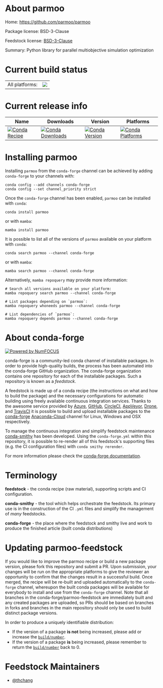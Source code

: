 About parmoo
============

Home: https://github.com/parmoo/parmoo

Package license: BSD-3-Clause

Feedstock license: [BSD-3-Clause](https://github.com/conda-forge/parmoo-feedstock/blob/main/LICENSE.txt)

Summary: Python library for parallel multiobjective simulation optimization

Current build status
====================


<table><tr><td>All platforms:</td>
    <td>
      <a href="https://dev.azure.com/conda-forge/feedstock-builds/_build/latest?definitionId=17410&branchName=main">
        <img src="https://dev.azure.com/conda-forge/feedstock-builds/_apis/build/status/parmoo-feedstock?branchName=main">
      </a>
    </td>
  </tr>
</table>

Current release info
====================

| Name | Downloads | Version | Platforms |
| --- | --- | --- | --- |
| [![Conda Recipe](https://img.shields.io/badge/recipe-parmoo-green.svg)](https://anaconda.org/conda-forge/parmoo) | [![Conda Downloads](https://img.shields.io/conda/dn/conda-forge/parmoo.svg)](https://anaconda.org/conda-forge/parmoo) | [![Conda Version](https://img.shields.io/conda/vn/conda-forge/parmoo.svg)](https://anaconda.org/conda-forge/parmoo) | [![Conda Platforms](https://img.shields.io/conda/pn/conda-forge/parmoo.svg)](https://anaconda.org/conda-forge/parmoo) |

Installing parmoo
=================

Installing `parmoo` from the `conda-forge` channel can be achieved by adding `conda-forge` to your channels with:

```
conda config --add channels conda-forge
conda config --set channel_priority strict
```

Once the `conda-forge` channel has been enabled, `parmoo` can be installed with `conda`:

```
conda install parmoo
```

or with `mamba`:

```
mamba install parmoo
```

It is possible to list all of the versions of `parmoo` available on your platform with `conda`:

```
conda search parmoo --channel conda-forge
```

or with `mamba`:

```
mamba search parmoo --channel conda-forge
```

Alternatively, `mamba repoquery` may provide more information:

```
# Search all versions available on your platform:
mamba repoquery search parmoo --channel conda-forge

# List packages depending on `parmoo`:
mamba repoquery whoneeds parmoo --channel conda-forge

# List dependencies of `parmoo`:
mamba repoquery depends parmoo --channel conda-forge
```


About conda-forge
=================

[![Powered by
NumFOCUS](https://img.shields.io/badge/powered%20by-NumFOCUS-orange.svg?style=flat&colorA=E1523D&colorB=007D8A)](https://numfocus.org)

conda-forge is a community-led conda channel of installable packages.
In order to provide high-quality builds, the process has been automated into the
conda-forge GitHub organization. The conda-forge organization contains one repository
for each of the installable packages. Such a repository is known as a *feedstock*.

A feedstock is made up of a conda recipe (the instructions on what and how to build
the package) and the necessary configurations for automatic building using freely
available continuous integration services. Thanks to the awesome service provided by
[Azure](https://azure.microsoft.com/en-us/services/devops/), [GitHub](https://github.com/),
[CircleCI](https://circleci.com/), [AppVeyor](https://www.appveyor.com/),
[Drone](https://cloud.drone.io/welcome), and [TravisCI](https://travis-ci.com/)
it is possible to build and upload installable packages to the
[conda-forge](https://anaconda.org/conda-forge) [Anaconda-Cloud](https://anaconda.org/)
channel for Linux, Windows and OSX respectively.

To manage the continuous integration and simplify feedstock maintenance
[conda-smithy](https://github.com/conda-forge/conda-smithy) has been developed.
Using the ``conda-forge.yml`` within this repository, it is possible to re-render all of
this feedstock's supporting files (e.g. the CI configuration files) with ``conda smithy rerender``.

For more information please check the [conda-forge documentation](https://conda-forge.org/docs/).

Terminology
===========

**feedstock** - the conda recipe (raw material), supporting scripts and CI configuration.

**conda-smithy** - the tool which helps orchestrate the feedstock.
                   Its primary use is in the construction of the CI ``.yml`` files
                   and simplify the management of *many* feedstocks.

**conda-forge** - the place where the feedstock and smithy live and work to
                  produce the finished article (built conda distributions)


Updating parmoo-feedstock
=========================

If you would like to improve the parmoo recipe or build a new
package version, please fork this repository and submit a PR. Upon submission,
your changes will be run on the appropriate platforms to give the reviewer an
opportunity to confirm that the changes result in a successful build. Once
merged, the recipe will be re-built and uploaded automatically to the
`conda-forge` channel, whereupon the built conda packages will be available for
everybody to install and use from the `conda-forge` channel.
Note that all branches in the conda-forge/parmoo-feedstock are
immediately built and any created packages are uploaded, so PRs should be based
on branches in forks and branches in the main repository should only be used to
build distinct package versions.

In order to produce a uniquely identifiable distribution:
 * If the version of a package **is not** being increased, please add or increase
   the [``build/number``](https://docs.conda.io/projects/conda-build/en/latest/resources/define-metadata.html#build-number-and-string).
 * If the version of a package **is** being increased, please remember to return
   the [``build/number``](https://docs.conda.io/projects/conda-build/en/latest/resources/define-metadata.html#build-number-and-string)
   back to 0.

Feedstock Maintainers
=====================

* [@thchang](https://github.com/thchang/)

